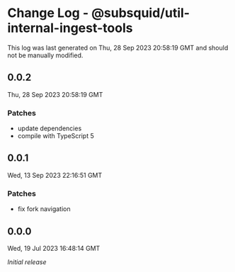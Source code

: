 # Change Log - @subsquid/util-internal-ingest-tools

This log was last generated on Thu, 28 Sep 2023 20:58:19 GMT and should not be manually modified.

## 0.0.2
Thu, 28 Sep 2023 20:58:19 GMT

### Patches

- update dependencies
- compile with TypeScript 5

## 0.0.1
Wed, 13 Sep 2023 22:16:51 GMT

### Patches

- fix fork navigation

## 0.0.0
Wed, 19 Jul 2023 16:48:14 GMT

_Initial release_

